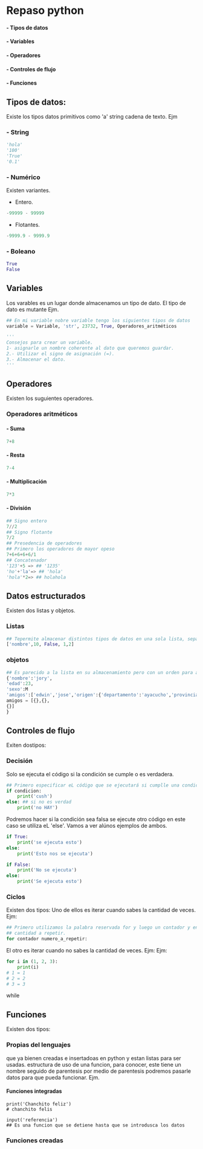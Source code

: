 # **Repaso python**
#### - Tipos de datos
#### - Variables
#### - Operadores
#### - Controles de flujo
#### - Funciones

## Tipos de datos:
Existe los tipos datos primitivos como 'a' string cadena de texto. Ejm
### - String
```python
'hola'
'100'
'True'
'0.1'
```
### - Numérico
Existen variantes.
- Entero.
```python
-99999 - 99999
```
- Flotantes.
```python
-9999.9 - 9999.9
```
### - Boleano
```python
True
False
```
## Variables
Los varables es un lugar donde almacenamos un tipo de dato. El tipo de dato es mutante Ejm.
```python
## En mi variable nobre variable tengo los siguientes tipos de datos
variable = Variable, 'str', 23732, True, Operadores_aritméticos
```
``` python
'''
Consejos para crear un variable.
1- asignarle un nombre coherente al dato que queremos guardar.
2.- Utilizar el signo de asignación (=).
3.- Almacenar el dato.
'''
```
## Operadores
Existen los suguientes operadores.
### Operadores aritméticos
#### - Suma
```python
7+8
```
#### - Resta
```python
7-4
```
#### - Multiplicación
```python
7*3
```
#### - División
```python
## Signo entero
7//2
## Signo flotante
7/2
## Presedencia de operadores
## Primero los operadores de mayor opeso
7+6+6+6+6/1
## Concatenador
'123'+5 => ## '1235'
'ho'+'la'=> ## 'hola'
'hola'*2=> ## holahola
```
## Datos estructurados
Existen dos listas y objetos.
### Listas
```python
## Tepermite almacenar distintos tipos de datos en una sola lista, separados por coma
['nombre',10, False, 1,2]
```
### objetos
```python
## Es parecido a la lista en su almacenamiento pero con un orden para almacenar datos en un objeto necesitamos especificar un indicce y un valor clave=>valor, ademas combina ambas estructuras. 
{'nombre':'jory',
'edad':23,
'sexo':M
'amigos':['edwin','jose','origen':{'departamento':'ayacucho','provincia':'Lucanas'}]
amigos = [{},{},
{}]
}
```
## Controles de flujo
Exiten dostipos:
### Decisión
Solo se ejecuta el código si la condición se cumple o es verdadera.
```python
## Primero especificar eL código que se ejecutará si cumplle una condición.
if condicion:
    print('cush')
else: ## si no es verdad
    print('no HAY')
```
Podremos hacer si la condición sea falsa se ejecute otro código en este caso se utiliza eL 'else'.
Vamos a ver alúnos ejemplos de ambos.
```python
if True:
    print('se ejecuta esto')
else:
    print('Esto nos se ejecuta')
```
```python
if False:
    print('No se ejecuta')
else:
    print('Se ejecuta esto')
```
### Ciclos
Existen dos tipos:
Uno de ellos es iterar cuando sabes la cantidad de veces.
Ejm:
```python
## Primero utilizamos la palabra reservada for y luego un contador y en siguiente
## cantidad a repetir.
for contador numero_a_repetir:

```
El otro es iterar cuando no sabes la cantidad de veces. Ejm:
Ejm:
```python
for i in (1, 2, 3):
    print(i)
# 1 = 1
# 2 = 2
# 3 = 3
```
while
## Funciones
Existen dos tipos:
### Propias del lenguajes
que ya bienen creadas e insertadoas en python y estan listas para ser usadas.
estructura de uso de una funcion, para conocer, este tiene un nombre seguido de parentesis
por medio de parentesis podremos pasarle datos para que pueda funcionar. Ejm.
#### Funciones integradas

```pyhton
print('Chanchito feliz')
# chanchito felis
```
```pyhton
input('referencia')
## Es una funcion que se detiene hasta que se introdusca los datos
```

### Funciones creadas